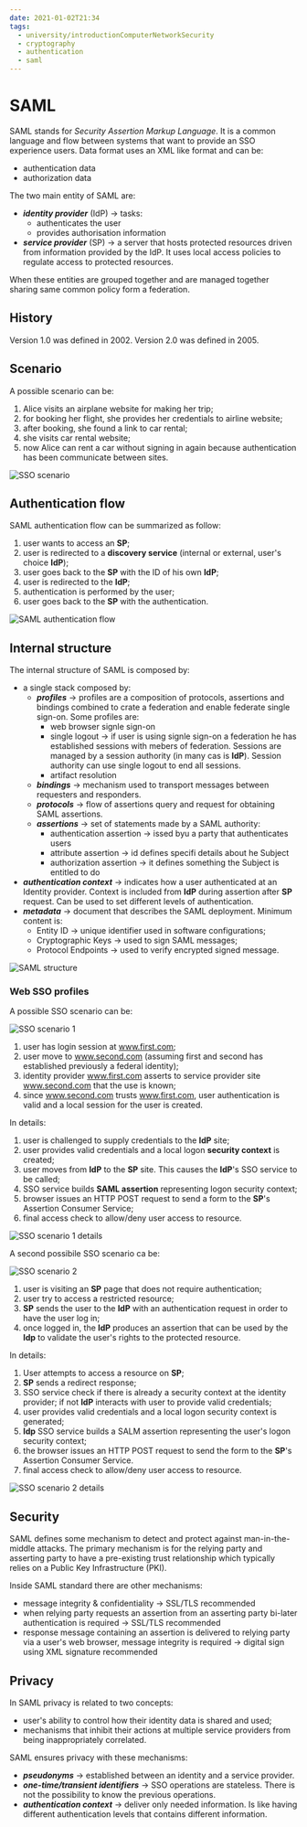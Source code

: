 ```yaml
---
date: 2021-01-02T21:34
tags:
  - university/introductionComputerNetworkSecurity
  - cryptography
  - authentication
  - saml
---
```


# SAML
SAML stands for *Security Assertion Markup Language*. It is a common language and flow between systems that want to provide an SSO experience users.
Data format uses an XML like format and can be:

* authentication data
* authorization data

The two main entity of SAML are:

* ***identity provider*** (IdP) → tasks:
    * authenticates the user
    * provides authorisation information
* ***service provider*** (SP) → a server that hosts protected resources driven from information provided by the IdP. It uses local access policies to regulate access to protected resources.

When these entities are grouped together and are managed together sharing same common policy form a federation. 

## History
Version 1.0 was defined in 2002.
Version 2.0 was defined in 2005.

## Scenario
A possible scenario can be:

1. Alice visits an airplane website for making her trip;
2. for booking her flight, she provides her credentials to airline website;
3. after booking, she found a link to car rental;
4. she visits car rental website;
5. now Alice can rent a car without signing in again because authentication has been communicate between sites.

![SSO scenario](./static/ssoScenario.png)

## Authentication flow
SAML authentication flow can be summarized as follow:

1. user wants to access an **SP**;
2. user is redirected to a **discovery service** (internal or external, user's choice **IdP**);
3. user goes back to the **SP** with the ID of his own **IdP**;
4. user is redirected to the **IdP**;
5. authentication is performed by the user;
6. user goes back to the **SP** with the authentication.

![SAML authentication flow](./static/samlAuthenticationFlow.png)


## Internal structure
The internal structure of SAML is composed by:

* a single stack composed by:
    * ***profiles*** → profiles are a composition of protocols, assertions and bindings combined to crate a federation and enable federate single sign-on. Some profiles are:
        * web browser signle sign-on
        * single logout → if user is using signle sign-on a federation he has established sessions with mebers of federation. Sessions are managed by a session authority (in many cas is **IdP**). Session authority can use single logout to end all sessions.
        * artifact resolution
    * ***bindings*** → mechanism used to transport messages between requesters and responders.
    * ***protocols*** → flow of assertions query and request for obtaining SAML assertions.
    * ***assertions*** → set of statements made by a SAML authority:
        * authentication assertion → issed byu a party that authenticates users
        * attribute assertion → id defines specifi details about he Subject
        * authorization assertion → it defines something the Subject is entitled to do
* ***authentication context*** → indicates how a user authenticated at an Identity provider. Context is included from **IdP** during assertion after **SP** request. Can be used to set different levels of authentication.
* ***metadata*** → document that describes the SAML deployment. Minimum content is:
    * Entity ID → unique identifier used in software configurations;
    * Cryptographic Keys → used to sign SAML messages;
    * Protocol Endpoints → used to verify encrypted signed message.

![SAML structure](./static/samlStructure.png)

### Web SSO profiles
A possible SSO scenario can be:

![SSO scenario 1](./static/ssoProfile_1.png)

1. user has login session at www.first.com;
2. user move to www.second.com (assuming first and second has established previously a federal identity);
3. identity provider www.first.com asserts to service provider site www.second.com that the use is known;
4. since www.second.com trusts www.first.com, user authentication is valid and a local session for the user is created.

In details:

1. user is challenged to supply credentials to the **IdP** site;
2. user provides valid credentials and a local logon **security context** is created;
3. user moves from **IdP** to the **SP** site. This causes the **IdP**'s SSO service to be called;
4. SSO service builds **SAML assertion** representing logon security context;
5. browser issues an HTTP POST request to send a form to the **SP**'s Assertion Consumer Service;
6. final access check to allow/deny user access to resource.

![SSO scenario 1 details](./static/ssoProfileDetails_1.png)

A second possibile SSO scenario ca be:

![SSO scenario 2](./static/ssoProfile_2.png)

1. user is visiting an **SP** page that does not require authentication;
2. user try to access a restricted resource;
3. **SP** sends the user to the **IdP** with an authentication request in order to have the user log in;
4. once logged in, the **IdP** produces an assertion that can be used by the **Idp** to validate the user's rights to the protected resource.

In details:

1. User attempts to access a resource on **SP**;
2. **SP** sends a redirect response;
3. SSO service check if there is already a security context at the identity provider; if not **IdP** interacts with user to provide valid credentials;
4. user provides valid credentials and a local logon security context is generated;
5. **Idp** SSO service builds a SALM assertion representing the user's logon security context;
6. the browser issues an HTTP POST request to send the form to the **SP**'s Assertion Consumer Service.
7. final access check to allow/deny user access to resource.

![SSO scenario 2 details](./static/ssoProfileDetails_2.png)

## Security
SAML defines some mechanism to detect and protect against man-in-the-middle attacks. The primary mechanism is for the relying party and asserting party to have a pre-existing trust relationship which typically relies on a Public Key Infrastructure (PKI).

Inside SAML standard there are other mechanisms:

* message integrity & confidentiality → SSL/TLS recommended
* when relying party requests an assertion from an asserting party bi-later authentication is required → SSL/TLS recommended
* response message containing an assertion is delivered to relying party via a user's web browser, message integrity is required → digital sign using XML signature recommended

## Privacy
In SAML privacy is related to two concepts:

* user's ability to control how their identity data is shared and used;
* mechanisms that inhibit their actions at multiple service providers from being inappropriately correlated.

SAML ensures privacy with these mechanisms:

* ***pseudonyms*** → established between an identity and a service provider.
* ***one-time/transient identifiers*** → SSO operations are stateless. There is not the possibility to know the previous operations.
* ***authentication context*** → deliver only needed information. Is like having different authentication levels that contains different information.
